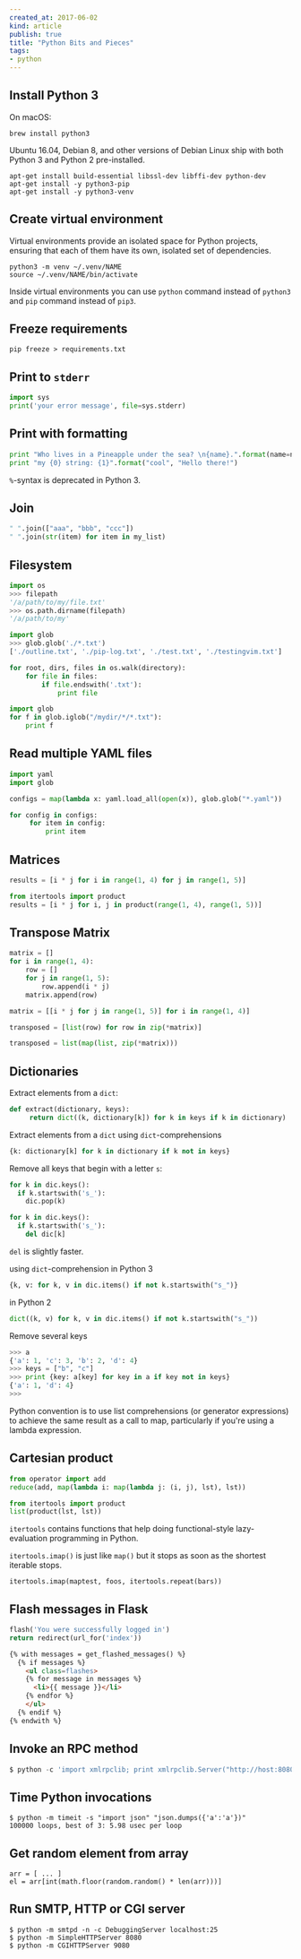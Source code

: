 ```yaml
---
created_at: 2017-06-02 
kind: article
publish: true
title: "Python Bits and Pieces"
tags:
- python
---
```


## Install Python 3 

On macOS:

```
brew install python3
```

Ubuntu 16.04, Debian 8, and other versions of Debian Linux ship with both Python 3 and Python 2 pre-installed.

```
apt-get install build-essential libssl-dev libffi-dev python-dev
apt-get install -y python3-pip
apt-get install -y python3-venv
```

## Create virtual environment

Virtual environments provide an isolated space for Python projects, ensuring that each of them have its own, isolated set of dependencies.

```
python3 -m venv ~/.venv/NAME
source ~/.venv/NAME/bin/activate
```

Inside virtual environments you can use `python` command instead of `python3` and `pip` command instead of `pip3`. 

## Freeze requirements

```
pip freeze > requirements.txt
```


## Print to `stderr`

```python
import sys
print('your error message', file=sys.stderr)
```

## Print with formatting

```python
print "Who lives in a Pineapple under the sea? \n{name}.".format(name=name)
print "my {0} string: {1}".format("cool", "Hello there!")
```

`%`-syntax is deprecated in Python 3.

## Join

```python
" ".join(["aaa", "bbb", "ccc"])
" ".join(str(item) for item in my_list)
```

## Filesystem

```python
import os
>>> filepath
'/a/path/to/my/file.txt'
>>> os.path.dirname(filepath)
'/a/path/to/my'
```

```python
import glob
>>> glob.glob('./*.txt')
['./outline.txt', './pip-log.txt', './test.txt', './testingvim.txt']
```

```python
for root, dirs, files in os.walk(directory):
    for file in files:
        if file.endswith('.txt'):
            print file
```

```python
import glob
for f in glob.iglob("/mydir/*/*.txt"): 
    print f
```

## Read multiple YAML files

```python
import yaml
import glob

configs = map(lambda x: yaml.load_all(open(x)), glob.glob("*.yaml"))

for config in configs:
     for item in config:
         print item
```

## Matrices

```python
results = [i * j for i in range(1, 4) for j in range(1, 5)]

from itertools import product
results = [i * j for i, j in product(range(1, 4), range(1, 5))]
```

## Transpose Matrix

```python
matrix = []
for i in range(1, 4):
    row = []
    for j in range(1, 5):
        row.append(i * j)
    matrix.append(row)

matrix = [[i * j for j in range(1, 5)] for i in range(1, 4)]  

transposed = [list(row) for row in zip(*matrix)] 

transposed = list(map(list, zip(*matrix))) 
```

## Dictionaries

Extract elements from a `dict`:

```python
def extract(dictionary, keys):
     return dict((k, dictionary[k]) for k in keys if k in dictionary)
```

Extract elements from a `dict` using `dict`-comprehensions

```python
{k: dictionary[k] for k in dictionary if k not in keys}
```

Remove all keys that begin with a letter `s`:

```python
for k in dic.keys():
  if k.startswith('s_'):
    dic.pop(k)
```

```python
for k in dic.keys():
  if k.startswith('s_'):
    del dic[k]
```

`del` is slightly faster.  


using `dict`-comprehension in Python 3

```python
{k, v: for k, v in dic.items() if not k.startswith("s_")}
```

in Python 2

```python
dict((k, v) for k, v in dic.items() if not k.startswith("s_"))
```

Remove several keys

```python
>>> a
{'a': 1, 'c': 3, 'b': 2, 'd': 4}
>>> keys = ["b", "c"]
>>> print {key: a[key] for key in a if key not in keys}
{'a': 1, 'd': 4}
>>>
```

Python convention is to use list comprehensions (or generator expressions) to achieve the same result as a call to map, particularly if you're using a lambda expression.

## Cartesian product

```python
from operator import add
reduce(add, map(lambda i: map(lambda j: (i, j), lst), lst))
```

```python
from itertools import product
list(product(lst, lst))
```

`itertools` contains functions that help doing functional-style lazy-evaluation programming in Python. 

`itertools.imap()` is just like `map()` but it stops as soon as the shortest iterable stops.

```
itertools.imap(maptest, foos, itertools.repeat(bars))
```

## Flash messages in Flask


```python
flash('You were successfully logged in')
return redirect(url_for('index'))
```

```html
{% with messages = get_flashed_messages() %}
  {% if messages %}
    <ul class=flashes>
    {% for message in messages %}
      <li>{{ message }}</li>
    {% endfor %}
    </ul>
  {% endif %}
{% endwith %}
```

## Invoke an RPC method

```python
$ python -c 'import xmlrpclib; print xmlrpclib.Server("http://host:8080").methodName(param,param2)'
```

## Time Python invocations

```
$ python -m timeit -s "import json" "json.dumps({'a':'a'})" 
100000 loops, best of 3: 5.98 usec per loop
```

## Get random element from array

```
arr = [ ... ]
el = arr[int(math.floor(random.random() * len(arr)))]
```

## Run SMTP, HTTP or CGI server

```
$ python -m smtpd -n -c DebuggingServer localhost:25
$ python -m SimpleHTTPServer 8080
$ python -m CGIHTTPServer 9080
```
